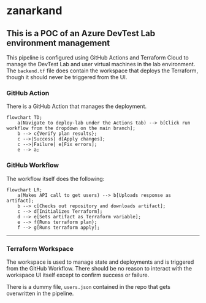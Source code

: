 # zanarkand

## This is a POC of an Azure DevTest Lab environment management
This pipeline is configured using GitHub Actions and Terraform Cloud to manage the DevTest Lab and user virtual machines in the lab environment. The `backend.tf` file does contain the workspace that deploys the Terraform, though it should never be triggered from the UI.

### GitHub Action
There is a GitHub Action that manages the deployment.
```mermaid
flowchart TD;
    a(Navigate to deploy-lab under the Actions tab) --> b[Click run workflow from the dropdown on the main branch];
    b --> c{Verify plan results};
    c -->|Success| d[Apply changes];
    c -->|Failure| e[Fix errors];
    e --> a;
```

### GitHub Workflow
The workflow itself does the following:
```mermaid
flowchart LR;
    a(Makes API call to get users) --> b[Uploads response as artifact];
    b --> c[Checks out repository and downloads artifact];
    c --> d[Initializes Terraform];
    d --> e[Sets artifact as Terraform variable];
    e --> f{Runs terraform plan};
    f --> g[Runs terraform apply];
```
---
### Terraform Workspace
The workspace is used to manage state and deployments and is triggered from the GitHub Workflow. There should be no reason to interact with the workspace UI itself except to confirm success or failure.

There is a dummy file, `users.json` contained in the repo that gets overwritten in the pipeline.

